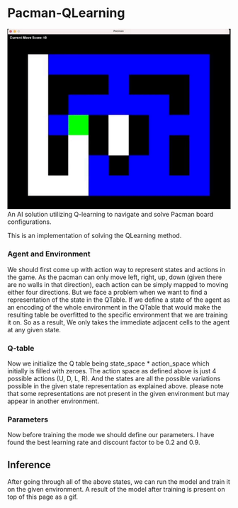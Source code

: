 # Pacman-QLearning
![](https://github.com/TheRNB/Pacman-QLearning/blob/main/Illustration.gif)
An AI solution utilizing Q-learning to navigate and solve Pacman board configurations.

This is an implementation of solving the QLearning method. 


### Agent and Environment
We should first come up with action way to represent states and actions in the game. As the pacman can only move left, right, up, down (given there are no walls in that direction), each action can be simply mapped to moving either four directions. But we face a problem when we want to find a representation of the state in the QTable. If we define a state of the agent as an encoding of the whole environment in the QTable that would make the resulting table be overfitted to the specific environment that we are training it on. So as a result, We only takes the immediate adjacent cells to the agent at any given state.

### Q-table
Now we initialize the Q table being state_space * action_space which initially is filled with zeroes. The action space as defined above is just 4 possible actions (U, D, L, R). And the states are all the possible variations possible in the given state representation as explained above. please note that some representations are not present in the given environment but may appear in another environment.

### Parameters
Now before training the mode we should define our parameters. I have found the best learning rate and discount factor to be 0.2 and 0.9.

## Inference
After going through all of the above states, we can run the model and train it on the given environment. A result of the model after training is present on top of this page as a gif.
